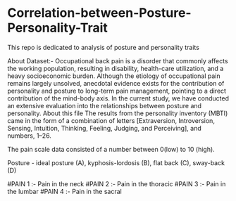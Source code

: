 # Correlation-between-Posture-Personality-Trait
This repo is dedicated to analysis of posture and personality traits

About Dataset:-
Occupational back pain is a disorder that commonly affects the working population, resulting in disability, health-care utilization, and a heavy socioeconomic burden. Although the etiology of occupational pain remains largely unsolved, anecdotal evidence exists for the contribution of personality and posture to long-term pain management, pointing to a direct contribution of the mind-body axis. In the current study, we have conducted an extensive evaluation into the relationships between posture and personality.
About this file
The results from the personality inventory (MBTI) came in the form of a combination of letters [Extraversion, Introversion, Sensing, Intuition, Thinking, Feeling, Judging, and Perceiving], and numbers, 1–26.

The pain scale data consisted of a number between 0(low) to 10 (high).

Posture - ideal posture (A), kyphosis-lordosis (B), flat back (C), sway-back (D)

#PAIN 1 :- Pain in the neck
#PAIN 2 :- Pain in the thoracic
#PAIN 3 :- Pain in the lumbar
#PAIN 4 :- Pain in the sacral
